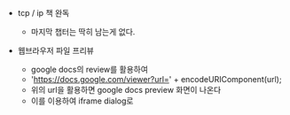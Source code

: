 - tcp / ip 책 완독
  - 마지막 챕터는 딱히 남는게 없다.
  
- 웹브라우저 파일 프리뷰
  - google docs의 review를 활용하여
  - 'https://docs.google.com/viewer?url=' + encodeURIComponent(url);
  - 위의 url을 활용하면 google docs preview 화면이 나온다
  - 이를 이용하여 iframe dialog로 
